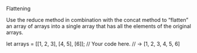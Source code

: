 Flattening


Use the reduce method in combination with the concat method to “flatten” an array of arrays into a single array that has all the elements of the original arrays.

let arrays = [[1, 2, 3], [4, 5], [6]];
// Your code here.
// → [1, 2, 3, 4, 5, 6]